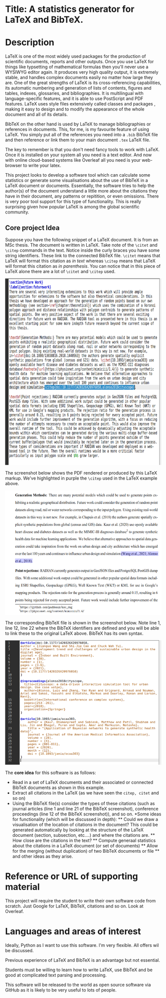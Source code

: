 # Title: A statistics generator for LaTeX and BibTeX.

# Description
LaTeX is one of the most widely used packages for the production of scientific documents, reports and other outputs. Once you use LaTeX for things like typsetting of mathematical formulas then you'll never use a WYSIWYG editor again. It produces very high quality output, it is extremely stable, and handles complex documents easily no matter how large they are. One of the great strengths of LaTeX is its cross-referencing capabilities, its automatic numbering and generation of lists of contents, figures and tables, indexes, glossaries, and bibliographies. It is multilingual with language-specific features, and it is able to use PostScript and PDF features. LaTeX uses style files extensively called classes and packages , making it easy to design and to modify the appearance of the whole document and all of its details.

BibTeX on the other hand is used by LaTeX to manage bibliographies or references in documents. This, for me, is my favourite feature of using LaTeX. You simply put all of the references you need into a `.bib` BibTeX file and then reference or link them to your main document `.tex` LaTeX file.

The key to remember is that you don't need fancy tools to work with LaTeX. Once it is installed on your system all you need is a text editor. And now with online cloud-based systems like Overleaf all you need is your web-browser to write your latex.

This project looks to develop a software tool which can calculate some statistics or generate some visualisations about the use of BibTeX in a LaTeX document or documents. Essentially, the software tries to help the author(s) of the document understand a little more about the citations they have in their document, any patterns or repitition, or even omissions. There is very poor tool support for this type of functionality. This is really surprising given how popular LaTeX is among the global scientific community.


## Core project Idea
Suppose you have the following snippet of a LaTeX document. It is from an MSc thesis. The document is written in LaTeX. Take note of the `\citet` and `\citep` commands in the text. Notice inside the curly braces you have some string identifiers. These link to the connected BibTeX file. `\citet` means that LaTeX will format this citation as *in text* whereas `\citep` means that LaTeX will format this citation as *in parenthesis*. You can notice that in this piece of LaTeX alone there are a lot of `\citet` and `\citep` used.

<img src="./example.png" alt="A screenshot of a LaTeX document" style="height: 600px; width:700px;"/>

The screenshot below shows the PDF rendered or produced by this LaTeX markup. We've highlighted in purple the `\citep` used in the LaTeX example above.

<img src="./rendered.png" alt="A screenshot of the rendered LaTeX document" style="height: 400px; width:550px;"/>

The corresponding BibTeX file is shown in the screenshot below. Note line 1, line 12, line 22 where the BibTeX identifiers are defined and you will be able to link these to the original LaTeX above. BibTeX has its own syntax.

<img src="./bib.png" alt="A screenshot of the rendered LaTeX document" style="height: 400px; width:550px;"/>

The **core idea** for this software is as follows:
* Read in a set of LaTeX documents and their associated or connected BibTeX documents as shown in this example.
* Extract all citations in the LaTeX (as we have seen the `citep, citet` and so on)
* Using the BibTeX file(s) consider the types of these citations (such as journal articles (line 1 and line 21 of the BibTeX screenshot), conference proceedings (line 12 of the BibTeX screenshot)), and so on.
*Some ideas for functionality (which will be discussed in depth):
** Could we draw a visualisation of the location of citations in the document? This could be generated automatically by looking at the structure of the LaTeX document (section, subsection, etc....) and where the citations are.
** How close are the citations in the text?
** Compute generaal statistics about the citations in a LaTeX document (or set of documents)
** Allow for the merging (without duplication) of two BibTeX documents or file
** and other ideas as they arise.

# Reference or URL of supporting material
This project will require the student to write their own software code from scratch.
Just Google for LaTeX, BibTeX, citations and so on. Look at Overleaf.

# Languages and areas of interest

Ideally, Python as I want to use this software. I'm very flexible. All offers wil be discussed.

Previous experience of LaTeX and BibTeX is an advantage but not essential.

Students must be willing to learn how to write LaTeX, use BibTeX and be good at complicated text parsing and processing.

This software will be released to the world as open source software via GitHub as it is likely to be very useful to lots of people. 
